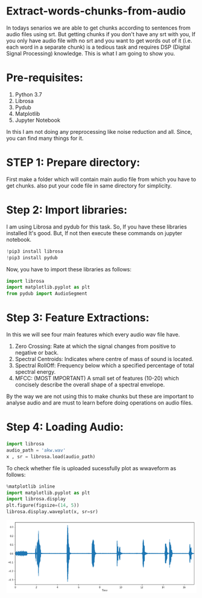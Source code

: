 # Extract-words-chunks-from-audio

In todays senarios we are able to get chunks according to sentences from audio files using srt. But getting chunks if you don't have any srt with you, If you only have audio file with no srt and you want to get words out of it (i.e. each word in a separate chunk) is a tedious task and requires DSP (Digital Signal Processing) knowledge. This is what I am going to show you. 


# Pre-requisites:
1. Python 3.7
2. Librosa
3. Pydub
4. Matplotlib
5. Jupyter Notebook

In this I am not doing any preprocessing like noise reduction and all. Since, you can find many things for it. 

# STEP 1: Prepare directory:

First make a folder which will contain main audio file from which you have to get chunks. also put your code file in same directory for simplicity. 

# Step 2: Import libraries:

I am using Librosa and pydub for this task. So, If you have these libraries installed It's good. But, If not then execute these commands on jupyter notebook. 
```python
!pip3 install librosa 
!pip3 install pydub 
```
Now, you have to import these libraries as follows:

```python
import librosa 
import matplotlib.pyplot as plt
from pydub import AudioSegment
```
# Step 3: Feature Extractions: 

In this we will see four main features which every audio wav file have.

1. Zero Crossing: Rate at which the signal changes from positive to negative or back.
2. Spectral Centroids: Indicates where centre of mass of sound is located. 
3. Spectral RollOff: Frequency below which a specified percentage of total spectral energy. 
4. MFCC: (MOST IMPORTANT) A small set of features (10-20) which concisely describe the overall shape of a spectral envelope.

By the way we are not using this to make chunks but these are important to analyse audio and are must to learn before doing operations on audio files. 

# Step 4: Loading Audio: 

```python 
import librosa
audio_path = 'akw.wav'
x , sr = librosa.load(audio_path)
```
To check whether file is uploaded sucessfully plot as wwaveform as follows: 

```python 
%matplotlib inline
import matplotlib.pyplot as plt
import librosa.display
plt.figure(figsize=(14, 5))
librosa.display.waveplot(x, sr=sr)
```
![alt text](https://github.com/akshaykrs/Extract-words-chunks-from-audio/blob/master/fig.%201.png "Fig. 1")
